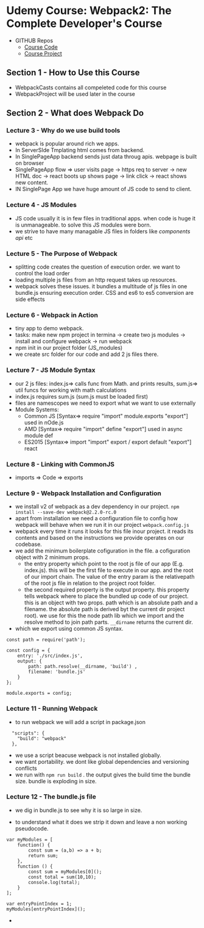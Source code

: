 # Udemy Course: Webpack2: The Complete Developer's Course

* GITHUB Repos
	* [Course Code](https://github.com/StephenGrider/WebpackCasts)
	* [Course Project](https://github.com/StephenGrider/WebpackProject)

## Section 1 - How to Use this Course

* WebpackCasts contains all compeleted code for this course
* WebpackProject will be used later in the course

## Section 2 - What does Webpack Do

### Lecture 3 - Why do we use build tools

* webpack is popular around rich we apps.
* In ServerSIde Tmplating html comes from backend.
* In SinglePageApp backend sends just data throug apis. webpage is built on browser
* SinglePageApp flow => user visits page -> https req to server -> new HTML doc -> react boots up shows page -> link click -> react shows new content.
* IN SinglePage App we have huge amount of JS code to send to client.

### Lecture 4 - JS Modules

* JS code usually it is in few files in traditional apps. when code is huge it is unmanageable. to solve this JS modules were born.
* we strive to have many managable JS files in folders like *components* *api* etc

### Lecture 5 - The Purpose of Webpack

* splitting code creates the question of execution order. we want to control the load order
* loading multiple js files from an http request takes up resources.
* webpack solves these issues. it bundles a multitude of js files in one bundle.js ensuring execution order. CSS and es6 to es5 conversion are side effects

### Lecture 6 - Webpack in Action

* tiny app to demo webpack.
* tasks: make new npm project in termina -> create two js modules -> install and configure webpack -> run webpack
* npm init in our project folder (JS_modules)
* we create src folder for our code and add 2 js files there.

### Lecture 7 - JS Module Syntax

* our 2 js files: index.js=> calls func from Math. and prints results, sum.js=> util funcs for working with math calculations
* index.js requires sum.js (sum.js must be loaded first)
* files are namescopes we need to export what we want to use externally
* Module Systems: 
	* Common JS [Syntax=>  require "import" module.exports "export"] used in nOde.js
	* AMD [Syntax=>  require "import" define "export"] used in async module def 
	* ES2015 [Syntax=>  import "import" export / export default "export"] react

### Lecture 8 - Linking with CommonJS

* imports => Code => exports

### Lecture 9 - Webpack Installation and Configuration

* we install v2 of webpack as a  dev dependency in our project. `npm install --save-dev webpack@2.2.0-rc.0`
* apart from installation we need a configuration file to config how webpack will behave when we run it in our project `webpack.config.js`
* webpack every time it runs it looks for this file inour project. it reads its contents and based on the instructions we provide operates on our codebase.
* we add the minimum boilerplate cofiguration in the file. a cofiguration object with 2 minimum props. 
	* the entry property which point to the root js file of our app (E.g. index.js). this will be the first file to execute in our app. and the root of our import chain. The value of the entry param is the relativepath of the root js file in relation to the project root folder.
	* the second required property is the output property. this property tells webpack where to place the bundled up code of our project. this is an object with two props. path which is an absolute path and a filename. the absolute path is derived byt the current dir project root). we use for this the node path lib which we import and the resolve method to join path parts. `__dirname` returns the current dir. 
* which we export using  common JS syntax.

```
const path = require('path');

const config = {
	entry: './src/index.js',
	output: {
		path: path.resolve(__dirname, 'build') ,
		filename: 'bundle.js'
	}
};

module.exports = config;
```

### Lecture 11 - Running Webpack

* to run webpack we will add a script in package.json

```
  "scripts": {
    "build": "webpack"
  },
```

* we use a script beacuse webpack is not installed globally.
* we want portability. we dont like global dependencies and versioning conflicts
* we run with `npm run build` . the output gives the build time the bundle size. bundle is exploding in size.

### Lecture 12 - The bundle.js file

* we dig in bundle.js to see why it is so large in size.

* to understand what it does we strip it down and leave a non working pseudocode.

```
var myModules = [
	function() {
		const sum = (a,b) => a + b;
		return sum;
	},
	function () {
		const sum = myModules[0]();
		const total = sum(10,10);
		console.log(total);
	}
];

var entryPointIndex = 1;
myModules[entryPointIndex]();
```

* 